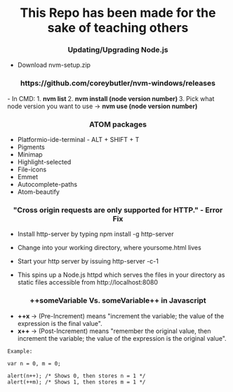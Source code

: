 <h1 align="center"> This Repo has been made for the sake of teaching others </h1>

<h3 align="center"> Updating/Upgrading Node.js </h3>

 - Download nvm-setup.zip
 <h3 align="center"> https://github.com/coreybutler/nvm-windows/releases </h3>
 - In CMD: 
   1. <b> nvm list </b>
   2. <b> nvm install (node version number) </b>
   3. Pick what node version you want to use -> <b> nvm use (node version number) </b>


<h3 align="center"> ATOM packages </h3>

 - Platformio-ide-terminal  - ALT + SHIFT + T
 - Pigments
 - Minimap
 - Highlight-selected
 - File-icons
 - Emmet
 - Autocomplete-paths
 - Atom-beautify

<h3 align="center"> "Cross origin requests are only supported for HTTP." - Error Fix </h3>


- Install http-server by typing npm install -g http-server

- Change into your working directory, where yoursome.html lives

- Start your http server by issuing http-server -c-1

- This spins up a Node.js httpd which serves the files in your directory as static files accessible from http://localhost:8080



<h3 align="center"> ++someVariable Vs. someVariable++ in Javascript </h3>

- <b>++x </b> -> (Pre-Increment) means "increment the variable; the value of the expression is the final value". 
- <b>x++ </b> -> (Post-Increment) means "remember the original value, then increment the variable; the value of the expression is the original value".

```
Example: 

var n = 0, m = 0;

alert(n++); /* Shows 0, then stores n = 1 */
alert(++m); /* Shows 1, then stores m = 1 */
```

